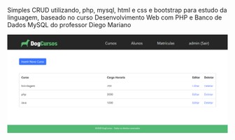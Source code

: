 Simples CRUD utilizando, php, mysql, html e css e bootstrap para estudo da linguagem, baseado no curso Desenvolvimento Web com PHP e Banco de Dados MySQL do professor Diego Mariano


![imagem1](https://github.com/VanLMC/app-php-puro/blob/master/screenshots/screenshot_1.png)
